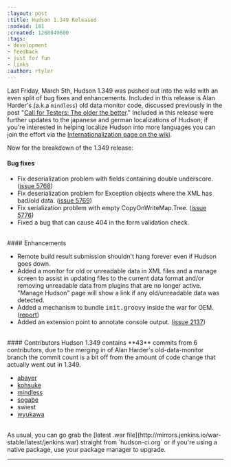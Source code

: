 ```yaml
---
:layout: post
:title: Hudson 1.349 Released
:nodeid: 181
:created: 1268049600
:tags:
- development
- feedback
- just for fun
- links
:author: rtyler
---
```

Last Friday, March 5th, Hudson 1.349 was pushed out into the wild with an even split of bug fixes and enhancements. Included in this release is Alan Harder's (a.k.a `mindless`) old data monitor code, discussed previously in the post "[Call for Testers: The older the better](https://jenkins.io/content/call-testers-older-better)." Included in this release were further updates to the japanese and german localizations of Hudson; if you're interested in helping localize Hudson into more languages you can join the effort via the [Internationalization page on the wiki](https://wiki.jenkins.io/display/JENKINS/Internationalization).


Now for the breakdown of the 1.349 release:


#### Bug fixes
<ul class=image> 
  <li class=bug> 
    Fix deserialization problem with fields containing double underscore.
    (<a href="https://issues.jenkins.io/browse/JENKINS-5768">issue 5768</a>)
  <li class=bug> 
    Fix deserialization problem for Exception objects where the XML has bad/old data.
    (<a href="https://issues.jenkins.io/browse/JENKINS-5769">issue 5769</a>)
  <li class=bug> 
    Fix serialization problem with empty CopyOnWriteMap.Tree.
    (<a href="https://issues.jenkins.io/browse/JENKINS-5776">issue 5776</a>)
  <li class=bug> 
    Fixed a bug that can cause 404 in the form validation check.
</ul> 

<br clear="all"/>
#### Enhancements
<ul>
  <li class=rfe> 
    Remote build result submission shouldn't hang forever even if Hudson goes down.
  <li class=rfe> 
    Added a monitor for old or unreadable data in XML files and a manage screen to assist
    in updating files to the current data format and/or removing unreadable data from plugins
    that are no longer active.  "Manage Hudson" page will show a link if any old/unreadable
    data was detected.
  <li class=rfe> 
    Added a mechanism to bundle <tt>init.groovy</tt> inside the war for OEM.
    (<a href="https://n4.nabble.com/preconfigured-hudson-war-tp1575216p1575216.html">report</a>)
  <li class=rfe> 
    Added an extension point to annotate console output.
    (<a href="https://issues.jenkins.io/browse/JENKINS-2137">issue 2137</a>)</ul>


<br clear="all"/>
#### Contributors
Hudson 1.349 contains **43** commits from 6 contributors, due to the merging in of Alan Harder's old-data-monitor branch the commit count is a bit off from the amount of code change that actually went out in 1.349.

* <a id="aptureLink_AkeTULcLLb" href="https://twitter.com/abayer">abayer</a>
* <a id="aptureLink_YaPunVjeFQ" href="https://twitter.com/kohsukekawa">kohsuke</a>
* <a id="aptureLink_XwoYyUAc5v" href="https://blogs.sun.com/mindless">mindless</a>
* <a id="aptureLink_IPwBJtA60V" href="https://twitter.com/ssogabe">sogabe</a>
* swiest
* <a id="aptureLink_VY2dBrA1mQ" href="https://twitter.com/wyukawa">wyukawa</a>



<br clear="all"/>
As usual, you can go grab the [latest .war file](http://mirrors.jenkins.io/war-stable/latest/jenkins.war) straight from `hudson-ci.org` or if you're using a native package, use your package manager to upgrade.

----
<!--break-->
